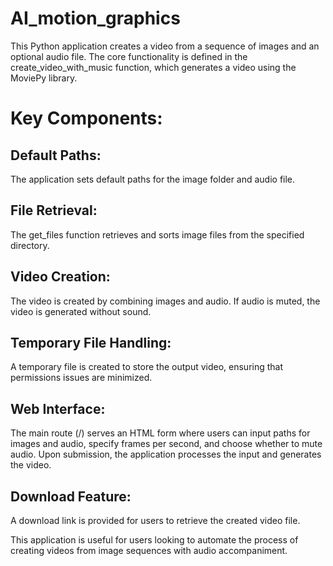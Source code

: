 # AI_motion_graphics
This Python application creates a video from a sequence of images and an optional audio file. The core functionality is defined in the create_video_with_music function, which generates a video using the MoviePy library.

# Key Components:
## Default Paths: 
The application sets default paths for the image folder and audio file.

## File Retrieval: 
The get_files function retrieves and sorts image files from the specified directory.

## Video Creation: 
The video is created by combining images and audio. If audio is muted, the video is generated without sound.

## Temporary File Handling: 
A temporary file is created to store the output video, ensuring that permissions issues are minimized.

## Web Interface: 
The main route (/) serves an HTML form where users can input paths for images and audio, specify frames per second, and choose whether to mute audio. Upon submission, the application processes the input and generates the video.

## Download Feature: 
A download link is provided for users to retrieve the created video file.

This application is useful for users looking to automate the process of creating videos from image sequences with audio accompaniment.
